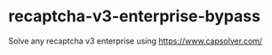 # recaptcha-v3-enterprise-bypass
Solve any recaptcha v3 enterprise using https://www.capsolver.com/



                                                                                                                           